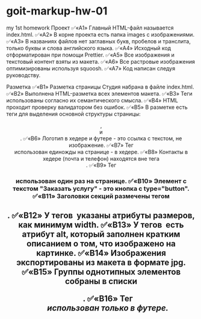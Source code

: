 # goit-markup-hw-01

my 1st homework
Проект
✅«A1» Главный HTML-файл называется index.html.
✅«A2» В корне проекта есть папка images с изображениями.
✅«A3» В названиях файлов нет заглавных букв, пробелов и транслита, только буквы и слова английского языка.
✅«A4» Исходный код отформатирован при помощи Prettier.
✅«A5» Все изображения и текстовый контент взяты из макета.
✅«A6» Все растровые изображения оптимизированы используя squoosh.
✅«A7» Код написан следуя руководству.

Разметка
✅«B1» Разметка страницы Студия набрана в файле index.html.
✅«B2» Выполнена HTML-разметка всех элементов макета.
✅«B3» Теги использованы согласно их семантического смысла.
✅«B4» HTML проходит проверку валидатором без ошибок.
✅«B5» В разметке есть теги для выделения основной структуры страницы: <header>, <main> и <footer>.
✅«B6» Логотип в хедере и футере - это ссылка с текстом, не изображение.
✅«B7» Тег <nav> использован единожды на странице - в хедере.
✅«B8» Контакты в хедере (почта и телефон) находятся вне тега <nav>.
✅«B9» Тег <h1> использован один раз на странице.
✅«B10» Элемент с текстом "Заказать услугу" - это кнопка с type="button".
✅«B11» Заголовки секций размечены тегом <h2>.
✅«B12» У тегов <img> указаны атрибуты размеров, как минимум width.
✅«B13» У тегов <img> есть атрибут alt, который заполнен кратким описанием о том, что изображено на картинке.
✅«B14» Изображения экспортированы из макета в формате jpg.
✅«B15» Группы однотипных элементов собраны в списки <ul>.
✅«B16» Тег <address> использован только в футере.
